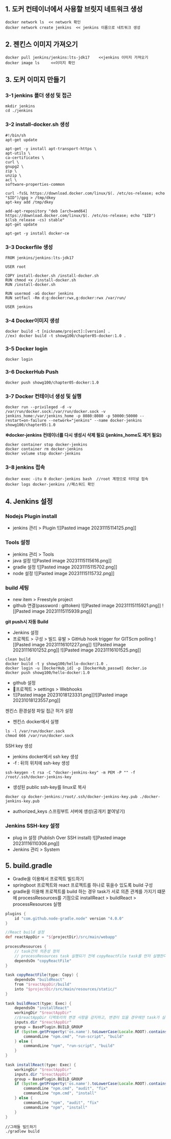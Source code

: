 
## 1. 도커 컨테이너에서 사용할 브릿지 네트워크 생성
```
docker network ls  << network 확인
docker network create jenkins  << jenkins 이름으로 네트워크 생성
```

## 2. 젠킨스 이미지 가져오기
```
docker pull jenkins/jenkins:lts-jdk17    <<jenkins 이미지 가져오기
docker image ls     <<이미지 확인
```


## 3. 도커 이미지 만들기
### 3-1 jenkins 폴더 생성 및 접근
```
mkdir jenkins
cd ./jenkins
```

### 3-2 install-docker.sh 생성
```
#!/bin/sh
apt-get update

apt-get -y install apt-transport-https \
apt-utils \
ca-certificates \
curl \
gnupg2 \
zip \
unzip \
acl \
software-properties-common

curl -fsSL https://download.docker.com/linux/$(. /etc/os-release; echo "$ID")/gpg > /tmp/dkey
apt-key add /tmp/dkey

add-apt-repository "deb [arch=amd64] https://download.docker.com/linux/$(. /etc/os-release; echo "$ID") $(lsb_release -cs) stable"
apt-get update

apt-get -y install docker-ce
```

### 3-3 Dockerfile 생성
```
FROM jenkins/jenkins:lts-jdk17 

USER root

COPY install-docker.sh /install-docker.sh
RUN chmod +x /install-docker.sh 
RUN /install-docker.sh

RUN usermod -aG docker jenkins
RUN setfacl -Rm d:g:docker:rwx,g:docker:rwx /var/run/ 

USER jenkins
```


### 3-4 Docker이미지 생성
```
docker build -t [nickname/project]:[version] .
//ex) docker build -t showg100/chapter05-docker:1.0 .
```


### 3-5 Docker login
```
docker login
```

### 3-6 DockerHub Push
```
docker push showg100/chapter05-docker:1.0
```

### 3-7 Docker 컨테이너 생성 및 실행
```
docker run --privileged -d -v /var/run/docker.sock:/var/run/docker.sock -v jenkins_home:/var/jenkins_home -p 8080:8080 -p 50000:50000 --restart=on-failure --network="jenkins" --name docker-jenkins showg100/chapter05:1.0
```

**✲docker-jenkins 컨테이너를 다시 생성시 삭제 필요 (jenkins_home도 제거 필요)**
```
docker container stop docker-jenkins
docker container rm docker-jenkins
docker volume stop docker-jenkins
```

### 3-8 jenkins 접속
```
docker exec -itu 0 docker-jenkins bash  //root 계정으로 터미널 접속
docker logs docker-jenkins //패스워드 확인
```


## 4. Jenkins 설정
### Nodejs Plugin install
- jenkins 관리 > Plugin
![[Pasted image 20231115114125.png]]
### Tools 설정
- jenkins 관리 > Tools
- java 설정 
![[Pasted image 20231115115616.png]]
- gradle 설정
![[Pasted image 20231115115702.png]]
- node 설정
![[Pasted image 20231115115732.png]]

### build 세팅
- new item > Freestyle project
- github 연결(password : gittoken)
![[Pasted image 20231115115921.png]]
![[Pasted image 20231115115939.png]]


**git push시 자동 Build**
- Jenkins 설정
- 프로젝트 > 구성 > 빌드 유발 > GitHub hook trigger for GITScm polling
![[Pasted image 20231116101227.png]]
![[Pasted image 20231116101252.png]]
![[Pasted image 20231116101525.png]]
```
clean build
docker build -t y showg100/hello-docker:1.0 .
docker login -u [DockerHub_id] -p [DockerHub_passwd] docker.io
docker push showg100/hello-docker:1.0
```

- github 설정
- 프로젝트 > settings > Webhooks
- ![[Pasted image 20231018123331.png]]![[Pasted image 20231018123557.png]]

젠킨스 환경설정 파일 접근 허가 설정
- 젠킨스 docker에서 실행
```
ls -l /var/run/docker.sock
chmod 666 /var/run/docker.sock
```

SSH key 생성
- jenkins docker에서 ssh key 생성
- -f : 뒤의 위치에 ssh-key 생성
```
ssh-keygen -t rsa -C "docker-jenkins-key" -m PEM -P "" -f /root/.ssh/docker-jenkins-key
```
- 생성된 public ssh-key를 linux로 복사
```
docker cp docker-jenkins:/root/.ssh/docker-jenkins-key.pub ./docker-jenkins-key.pub
```
- authorized_keys 스프링부트 서버에 생성(공개키 붙여넣기)

### Jenkins SSH-key 설정
- plug in 설정 (Publish Over SSH install)
![[Pasted image 20231116110306.png]]
- Jenkins 관리 > System




## 5. build.gradle
- Gradle을 이용해서 프로젝트 빌드하기
- springboot 프로젝트와 react 프로젝트를 하나로 묶을수 있도록 build 구성
- gradle을 이용해 프로젝트를 build 하는 경우 task가 서로 의존 관계를 가지기 떄문에 processResources를 기점으로 installReact > buildReact > processResources 실행

```gradle
plugins {
	id "com.github.node-gradle.node" version "4.0.0"
}

//React build 설정  
def reactAppDir = "${projectDir}/src/main/webapp"  
  
processResources {  
    // task간의 의존성 정의  
    // processResources task 실행되기 전에 copyReactFile task를 먼저 실행한다.  
    dependsOn "copyReactFile"  
}  
  
task copyReactFile(type: Copy) {  
    dependsOn "buildReact"  
    from "$reactAppDir/build"  
    into "$projectDir/src/main/resources/static/"  
}  
  
task buildReact(type: Exec) {  
    dependsOn "installReact"  
    workingDir "$reactAppDir"  
    //$reactAppDir 디렉토리의 변경 사항을 감지하고, 변경이 있을 경우에만 task가 실행되도록 한다.  
    inputs.dir "$reactAppDir"  
    group = BasePlugin.BUILD_GROUP  
    if (System.getProperty('os.name').toLowerCase(Locale.ROOT).contains('windows')) {  
        commandLine "npm.cmd", "run-script", "build"  
    } else {  
        commandLine "npm", "run-script", "build"  
    }  
}  
  
task installReact(type: Exec) {  
    workingDir "$reactAppDir"  
    inputs.dir "$reactAppDir"  
    group = BasePlugin.BUILD_GROUP  
    if (System.getProperty('os.name').toLowerCase(Locale.ROOT).contains('windows')) {  
        commandLine "npm.cmd", "audit", "fix"  
        commandLine "npm.cmd", "install"  
    } else {  
        commandLine "npm", "audit", "fix"  
        commandLine "npm", "install"  
    }  
}
```

```
//그래들 빌드하기
./gradlew build
```